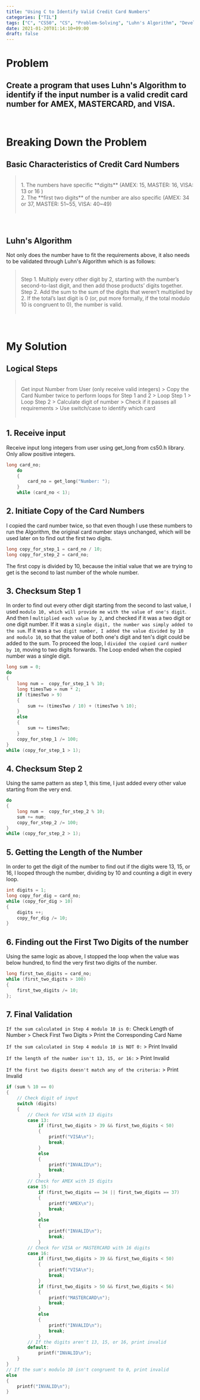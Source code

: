 ```yaml
---
title: "Using C to Identify Valid Credit Card Numbers"
categories: ["TIL"]
tags: ["C", "CS50", "CS", "Problem-Solving", "Luhn's Algorithm", "Developer"]
date: 2021-01-20T01:14:10+09:00
draft: false
---
```


# Problem
## Create a program that uses Luhn's Algorithm to identify if the input number is a valid credit card number for AMEX, MASTERCARD, and VISA.

<br>

# Breaking Down the Problem

## Basic Characteristics of Credit Card Numbers

> <br>
> 1. The numbers have specific **digits** (AMEX: 15, MASTER: 16, VISA: 13 or 16 ) <br>
> 2. The **first two digits** of the number are also specific (AMEX: 34 or 37, MASTER: 51~55, VISA: 40~49) <br> 
> <br>

<br>

## Luhn's Algorithm
Not only does the number have to fit the requirements above, it also needs to be validated through Luhn's Algorithm which is as follows:

> <br>
> Step 1. Multiply every other digit by 2, starting with the number’s second-to-last digit, and then add those products’ digits together.
> Step 2. Add the sum to the sum of the digits that weren’t multiplied by 2.
> If the total’s last digit is 0 (or, put more formally, if the total modulo 10 is congruent to 0), the number is valid. <br>
> <br>

<br>

# My Solution
## Logical Steps

> <br> Get input Number from User (only receive valid integers) > Copy the Card Number twice to perform loops for Step 1 and 2 > Loop Step 1 > Loop Step 2 > Calculate digit of number > Check if it passes all requirements > Use switch/case to identify which card <br>
> <br>

## 1. Receive input
Receive input long integers from user using get_long from cs50.h library. Only allow positive integers.

``` C
long card_no;
    do
    {
        card_no = get_long("Number: ");
    }
    while (card_no < 1);
```

## 2. Initiate Copy of the Card Numbers
I copied the card number twice, so that even though I use these numbers to run the Algorithm, the original card number stays unchanged, which will be used later on to find out the first two digits.

``` C
long copy_for_step_1 = card_no / 10;
long copy_for_step_2 = card_no;
```

The first copy is divided by 10, because the initial value that we are trying to get is the second to last number of the whole number.

## 3. Checksum Step 1
In order to find out every other digit starting from the second to last value, I used `modulo 10, which will provide me with the value of one's digit`. And then I `multiplied each value by 2`, and checked if it was a two digit or one digit number. If it was a `single digit, the number was simply added to the sum`. If it was a `two digit number, I added the value divided by 10 and modulo 10`, so that the value of both one's digit and ten's digit could be added to the sum. To proceed the loop, I `divided the copied card number by 10`, moving to two digits forwards. The Loop ended when the copied number was a single digit.

``` C
long sum = 0;
do
{
    long num =  copy_for_step_1 % 10;
    long timesTwo = num * 2;
    if (timesTwo > 9)
    {
        sum += (timesTwo / 10) + (timesTwo % 10);
    }
    else
    {
        sum += timesTwo;
    }
    copy_for_step_1 /= 100;
}
while (copy_for_step_1 > 1);
```


## 4. Checksum Step 2
Using the same pattern as step 1, this time, I just added every other value starting from the very end.

``` C
do
{
    long num =  copy_for_step_2 % 10;
    sum += num;
    copy_for_step_2 /= 100;
}
while (copy_for_step_2 > 1);
```

## 5. Getting the Length of the Number
In order to get the digit of the number to find out if the digits were 13, 15, or 16, I looped through the number, dividing by 10 and counting a digit in every loop.
``` C
int digits = 1;
long copy_for_dig = card_no;
while (copy_for_dig > 10)
{
    digits ++;
    copy_for_dig /= 10;
}
```
## 6. Finding out the First Two Digits of the number
Using the same logic as above, I stopped the loop when the value was below hundred, to find the very first two digits of the number.

``` C
long first_two_digits = card_no;
while (first_two_digits > 100)
{
    first_two_digits /= 10;
};
```

## 7. Final Validation
`If the sum calculated in Step 4 modulo 10 is 0:` Check Length of Number > Check First Two Digits > Print the Corresponding Card Name

`If the sum calculated in Step 4 modulo 10 is NOT 0:` > Print Invalid

`If the length of the number isn't 13, 15, or 16:` > Print Invalid

`If the first two digits doesn't match any of the criteria:` > Print Invalid
``` C
if (sum % 10 == 0)
{
    // Check digit of input
    switch (digits)
    {
        // Check for VISA with 13 digits
        case 13:
            if (first_two_digits > 39 && first_two_digits < 50)
            {
                printf("VISA\n");
                break;
            }
            else
            {
                printf("INVALID\n");
                break;
            }
        // Check for AMEX with 15 digits
        case 15:
            if (first_two_digits == 34 || first_two_digits == 37)
            {
                printf("AMEX\n");
                break;
            }
            else
            {
                printf("INVALID\n");
                break;
            }
        // Check for VISA or MASTERCARD with 16 digits
        case 16:
            if (first_two_digits > 39 && first_two_digits < 50)
            {
                printf("VISA\n");
                break;
            }
            if (first_two_digits > 50 && first_two_digits < 56)
            {
                printf("MASTERCARD\n");
                break;
            }
            else
            {
                printf("INVALID\n");
                break;
            }
        // If the digits aren't 13, 15, or 16, print invalid
        default:
            printf("INVALID\n");
    }
}
// If the sum's modulo 10 isn't congruent to 0, print invalid
else
{
    printf("INVALID\n");
}
```


